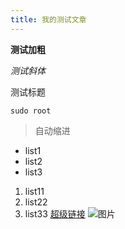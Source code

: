 ```yaml
---
title: 我的测试文章
---
```


**测试加粗** 

*测试斜体*

测试标题

```
sudo root
```
> 自动缩进
*  list1
*  list2
*  list3
1. list11
2. list22
3. list33
[超级链接](http://github.com)
![图片](http://assets-cdn.github.com/images/modules/dashboard/newsfeed-mini.png)

